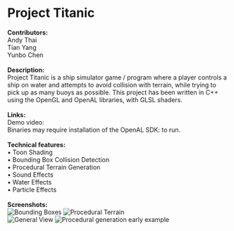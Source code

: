 # Project Titanic
<b>Contributors:</b><br>
Andy Thai<br>
Tian Yang<br>
Yunbo Chen<br>
<br>
<b>Description:</b><br>
Project Titanic is a ship simulator game / program where a player controls a ship on water and attempts to avoid collision with terrain, while trying to pick up as many buoys as possible. This project has been written in C++ using the OpenGL and OpenAL libraries, with GLSL shaders.<br>
<br>
<b>Links:</b><br>
Demo video: <a href="https://www.youtube.com/watch?v=E_oUR8v9Y5A"></a><br>
Binaries may require installation of the OpenAL SDK: <a href="https://www.openal.org/"></a> to run.<br>
<br>
<b>Technical features:</b><br>
• Toon Shading<br>
• Bounding Box Collision Detection<br>
• Procedural Terrain Generation<br>
• Sound Effects<br>
• Water Effects<br>
• Particle Effects<br>
<br>
<b>Screenshots:</b><br>
![Bounding Boxes](https://4.bp.blogspot.com/-FFn-X6n-bLs/WEj3Hff8BuI/AAAAAAAAAWk/vlJCHyuSYyc0unVYJhZXwRKDJId-hJdHwCK4B/s320/SS1.png)
![Procedural Terrain](https://1.bp.blogspot.com/-fGv0s3hoRAc/WEj3ImxYnTI/AAAAAAAAAWs/VyURO6RBYxoEZE3UgspIpE5LjibGfptJACK4B/s320/SS2.png)<br>
![General View](https://1.bp.blogspot.com/-tMkcQD7dK7g/WEj3LDcyabI/AAAAAAAAAW0/jBIUjxemWmUHdeDS02KiqYkKDTg9c7xeQCK4B/s320/SS3.png)
![Procedural generation early example](https://3.bp.blogspot.com/-UUEkjyGWh6E/WEPB8XycaZI/AAAAAAAAAVY/-J8rTl1Vj546hKjVfIbk6FLHOd2A0wziQCK4B/s320/procedural_t.png)<br>
